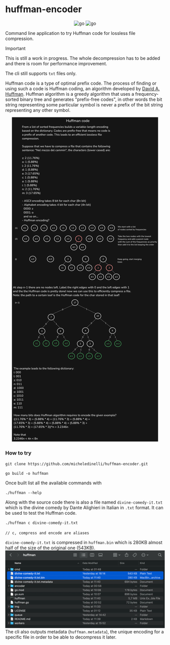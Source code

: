 # huffman-encoder

<div align="center">

![go](https://img.shields.io/badge/Go-00ADD8.svg?style=plain&logo=Go&logoColor=white)
![go](https://img.shields.io/github/go-mod/go-version/micheledinelli/huffman-encoder?style=flat)

</div>

Command line application to try Huffman code for lossless file compression.

> [!IMPORTANT]
> This is still a work in progress. The whole decompression has to be added and there is room for performance improvement.
> 
> The cli still supports `txt` files only.


Huffman code is a type of optimal prefix code.
The process of finding or using such a code is Huffman coding, an algorithm developed by [David A. Huffman](https://en.wikipedia.org/wiki/David_A._Huffman). 
Huffman algorithm is a greedy algorithm that uses a frequency-sorted binary tree and generates "prefix-free codes", in other words the bit string representing some particular symbol is never a prefix of the bit string representing any other symbol.

<div align="center">

![huffman](img/huffman-dark.webp)

</div>

### How to try

```console
git clone https://github.com/micheledinelli/huffman-encoder.git
```

```console
go build -o huffman
```

Once built list all the available commands with
```console
./huffman --help
```

Along with the source code there is also a file named `divine-comedy-it.txt` which is the divine comedy by Dante Alighieri in Italian in `.txt` format. It can be used to test the Huffman code.

```console
./huffman c divine-comedy-it.txt

// c, compress and encode are aliases
```

`divine-comedy-it.txt` is compressed in `huffman.bin` which is 280KB almost half of the size of the original one (543KB).
![results](img/results.webp)
The cli also outputs metadata (`huffman.metadata`), the unique encoding for a specific file in order to be able to decompress it later.